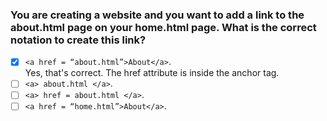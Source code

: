 ### You are creating a website and you want to add a link to the about.html page on your home.html page. What is the correct notation to create this link?

- [x] `<a href = “about.html”>About</a>`. <br>
      Yes, that's correct. The href attribute is inside the anchor tag.
- [ ] `<a> about.html </a>`.
- [ ] `<a> href = about.html </a>`.
- [ ] `<a href = “home.html”>About</a>`.
